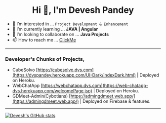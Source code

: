 
<!---
dvspandey/dvspandey is a ✨ special ✨ repository because its `README.md` (this file) appears on your GitHub profile.
You can click the Preview link to take a look at your changes.

Refrence:: https://github.com/anuraghazra/github-readme-stats
--->

<h1 align="center">Hi 👋, I'm Devesh Pandey</h1>

- 👀 I’m interested in ... `Project Development & Enhancement`
- 🌱 I’m currently learning ... **JAVA | Angular**
- 💞️ I’m looking to collaborate on ... **Java Projects**
- 📫 How to reach me ... [ClickMe](https://mail.google.com/mail/u/0/?fs=1&to=dvspandey10@gmail.com&su=Say,+hello!&body=Say,+Hello+to+Devesh+Pandey+:\)%0A%C2%A0%C2%A0I%27m+reaching+with+your+GitHub+readMe&tf=cm)
---

### Developer's Chunks of Projects,
- CubeSolvo [https://cubesolvo.dvs.com](https://dvspandey.herokuapp.com/UI-Dark/indexDark.html)  | Deployed on Heroku.
- WebChatApp [https://webchatapp.dvs.com](https://web-chatapp-dvs.herokuapp.com/welcomePage.jsp) | Deployed on Heroku.
- GDMeet-Admin(Cybotians) [https://admingdmeet.web.app/](https://admingdmeet.web.app/)           | Deployed on Firebase & features.

---
[![Devesh's GitHub stats](https://github-readme-stats.vercel.app/api?username=dvspandey&count_private=true&show_icons=true&theme=vue)](https://github.com/dvspandey)


<!-- For Lang -->






<!--[![Readme Card](https://github-readme-stats.vercel.app/api/pin/?username=dvspandey&repo=dvspandey)](https://github.com/dvspandey) For Repository as Card--> 




<!--
---
## Connect with me:

<a href="https://www.linkedin.com/in/dvspandey/">
  <img align="left" alt="Devesh Pandey's | Linkedin" width="22px" src="https://raw.githubusercontent.com/peterthehan/peterthehan/master/assets/linkedin.svg" />
</a>
<a href="https://www.instagram.com/dvs.pandey/">
  <img align="left" alt="Devesh Pandey's | Instagram" width="22px" src="https://www.flaticon.com/svg/static/icons/svg/174/174855.svg" />
</a>


<br />
-->
